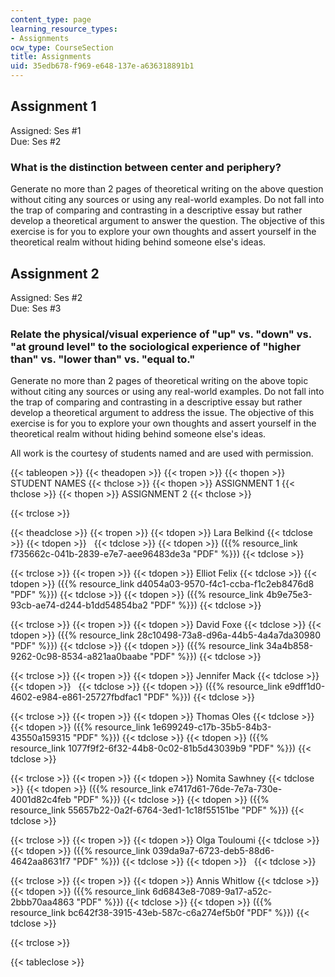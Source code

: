 ```yaml
---
content_type: page
learning_resource_types:
- Assignments
ocw_type: CourseSection
title: Assignments
uid: 35edb678-f969-e648-137e-a636318891b1
---
```


Assignment 1
------------

Assigned: Ses #1  
Due: Ses #2

### What is the distinction between center and periphery?

Generate no more than 2 pages of theoretical writing on the above question without citing any sources or using any real-world examples. Do not fall into the trap of comparing and contrasting in a descriptive essay but rather develop a theoretical argument to answer the question. The objective of this exercise is for you to explore your own thoughts and assert yourself in the theoretical realm without hiding behind someone else's ideas.

Assignment 2
------------

Assigned: Ses #2  
Due: Ses #3

### Relate the physical/visual experience of "up" vs. "down" vs. "at ground level" to the sociological experience of "higher than" vs. "lower than" vs. "equal to."

Generate no more than 2 pages of theoretical writing on the above topic without citing any sources or using any real-world examples. Do not fall into the trap of comparing and contrasting in a descriptive essay but rather develop a theoretical argument to address the issue. The objective of this exercise is for you to explore your own thoughts and assert yourself in the theoretical realm without hiding behind someone else's ideas.

All work is the courtesy of students named and are used with permission.

{{< tableopen >}}
{{< theadopen >}}
{{< tropen >}}
{{< thopen >}}
STUDENT NAMES
{{< thclose >}}
{{< thopen >}}
ASSIGNMENT 1
{{< thclose >}}
{{< thopen >}}
ASSIGNMENT 2
{{< thclose >}}

{{< trclose >}}

{{< theadclose >}}
{{< tropen >}}
{{< tdopen >}}
Lara Belkind
{{< tdclose >}}
{{< tdopen >}}
 
{{< tdclose >}}
{{< tdopen >}}
({{% resource_link f735662c-041b-2839-e7e7-aee96483de3a "PDF" %}})
{{< tdclose >}}

{{< trclose >}}
{{< tropen >}}
{{< tdopen >}}
Elliot Felix
{{< tdclose >}}
{{< tdopen >}}
({{% resource_link d4054a03-9570-f4c1-ccba-f1c2eb8476d8 "PDF" %}})
{{< tdclose >}}
{{< tdopen >}}
({{% resource_link 4b9e75e3-93cb-ae74-d244-b1dd54854ba2 "PDF" %}})
{{< tdclose >}}

{{< trclose >}}
{{< tropen >}}
{{< tdopen >}}
David Foxe
{{< tdclose >}}
{{< tdopen >}}
({{% resource_link 28c10498-73a8-d96a-44b5-4a4a7da30980 "PDF" %}})
{{< tdclose >}}
{{< tdopen >}}
({{% resource_link 34a4b858-9262-0c98-8534-a821aa0baabe "PDF" %}})
{{< tdclose >}}

{{< trclose >}}
{{< tropen >}}
{{< tdopen >}}
Jennifer Mack
{{< tdclose >}}
{{< tdopen >}}
 
{{< tdclose >}}
{{< tdopen >}}
({{% resource_link e9dff1d0-4602-e984-e861-25727fbdfac1 "PDF" %}})
{{< tdclose >}}

{{< trclose >}}
{{< tropen >}}
{{< tdopen >}}
Thomas Oles
{{< tdclose >}}
{{< tdopen >}}
({{% resource_link 1e699249-c17b-35b5-84b3-43550a159315 "PDF" %}})
{{< tdclose >}}
{{< tdopen >}}
({{% resource_link 1077f9f2-6f32-44b8-0c02-81b5d43039b9 "PDF" %}})
{{< tdclose >}}

{{< trclose >}}
{{< tropen >}}
{{< tdopen >}}
Nomita Sawhney
{{< tdclose >}}
{{< tdopen >}}
({{% resource_link e7417d61-76de-7e7a-730e-4001d82c4feb "PDF" %}})
{{< tdclose >}}
{{< tdopen >}}
({{% resource_link 55657b22-0a2f-6764-3ed1-1c18f55151be "PDF" %}})
{{< tdclose >}}

{{< trclose >}}
{{< tropen >}}
{{< tdopen >}}
Olga Touloumi
{{< tdclose >}}
{{< tdopen >}}
({{% resource_link 039da9a7-6723-deb5-88d6-4642aa8631f7 "PDF" %}})
{{< tdclose >}}
{{< tdopen >}}
 
{{< tdclose >}}

{{< trclose >}}
{{< tropen >}}
{{< tdopen >}}
Annis Whitlow
{{< tdclose >}}
{{< tdopen >}}
({{% resource_link 6d6843e8-7089-9a17-a52c-2bbb70aa4863 "PDF" %}})
{{< tdclose >}}
{{< tdopen >}}
({{% resource_link bc642f38-3915-43eb-587c-c6a274ef5b0f "PDF" %}})
{{< tdclose >}}

{{< trclose >}}

{{< tableclose >}}
